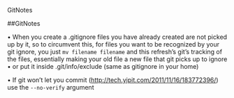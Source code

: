 GitNotes

##GitNotes

• When you create a .gitignore files you have already created are not picked up by it, so to circumvent this, for files you want to be recognized by your git ignore, you just `mv filename filename` and this refresh’s git’s tracking of the files, essentially making your old file a new file that git picks up to ignore
   • or put it inside .git/info/exclude (same as gitignore in your home)

• If git won’t let you commit (http://tech.yipit.com/2011/11/16/183772396/) use the `--no-verify` argument
